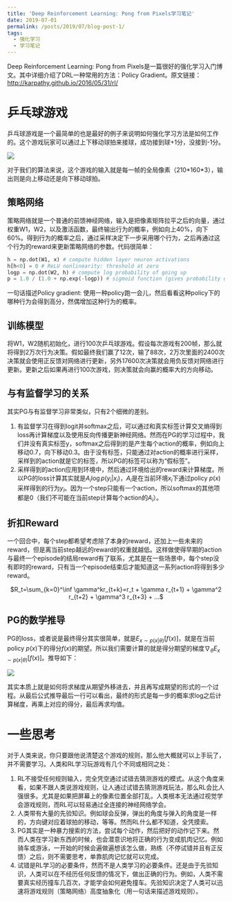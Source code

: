 ```yaml
---
title: 'Deep Reinforcement Learning: Pong from Pixels学习笔记'
date: 2019-07-01
permalink: /posts/2019/07/blog-post-1/
tags:
  - 强化学习
  - 学习笔记
---
```


Deep Reinforcement Learning: Pong from Pixels是一篇很好的强化学习入门博文。其中详细介绍了DRL一种常用的方法：Policy Gradient。原文链接：http://karpathy.github.io/2016/05/31/rl/



# 乒乓球游戏

乒乓球游戏是一个最简单的也是最好的例子来说明如何强化学习方法是如何工作的。这个游戏玩家可以通过上下移动球拍来接球，成功接到球+1分，没接到-1分。

![](http://karpathy.github.io/assets/rl/pong.gif)

对于我们的算法来说，这个游戏的输入就是每一帧的全局像素（210\*160\*3），输出则是向上移动还是向下移动球拍。

## 策略网络

策略网络就是一个普通的前馈神经网络，输入是把像素矩阵拉平之后的向量，通过权重W1，W2，以及激活函数，最终输出行为的概率，例如向上40%，向下60%。得到行为的概率之后，通过采样决定下一步采用哪个行为，之后再通过这个行为的reward来更新策略网络的参数。代码很简单：

```python
h = np.dot(W1, x) # compute hidden layer neuron activations
h[h<0] = 0 # ReLU nonlinearity: threshold at zero
logp = np.dot(W2, h) # compute log probability of going up
p = 1.0 / (1.0 + np.exp(-logp)) # sigmoid function (gives probability of going up)
```

一句话描述Policy gradient: 使用一种policy跑一会儿，然后看看这种policy下的哪种行为会得到高分，然偶增加这种行为的概率。

## 训练模型

将W1，W2随机初始化，进行100次乒乓球游戏。假设每次游戏有200帧，那么就将得到2万次行为决策。假如最终我们赢了12次，输了88次，2万次里面的2400次决策就会使用正反馈对网络进行更新，另外17600次决策就会用负反馈对网络进行更新。更新之后如果再进行100次游戏，则决策就会向赢的概率大的方向移动。

## 与有监督学习的关系

其实PG与有监督学习非常类似，只有2个细微的差别。

1. 有监督学习在得到logit并softmax之后，可以通过和真实标签计算交叉熵得到loss再计算梯度以及使用反向传播更新神经网络。然而在PG的学习过程中，我们并没有真实标签y，softmax之后得到的是产生每个action的概率，例如向上移动0.7，向下移动0.3。由于没有标签，只能通过对action的概率进行采样，采样到的action就是它的标签，所以PG的标签可以称为“假标签”。
2. 采样得到的action应用到环境中，然后通过环境给出的reward来计算梯度。所以PG的loss计算其实就是$A_i\log p(y_i\rvert x_i)$，$A_i$是在当前环境$x_i$下通过policy $p(x)$采样得到的行为$y_i$。因为一个step只能有一个action，所以softmax的其他项都是0（我们不可能在当前step计算每个action的$A_i$）。

## 折扣Reward

一个回合中，每个step都希望考虑除了本身的reward，还加上一些未来的reward，但是离当前step越远的reward的权重就越低。这样做使得早期的action与最终一个episode的结局reward有了联系，尤其是在一些场景中，每个step没有即时的reward，只有当一个episode结束后才能知道这一系列action将得到多少reward。


<center>$R_t=\sum_{k=0}^\inf \gamma^kr_{t+k}=r_t + \gamma r_{t+1} + \gamma^2 r_{t+2} + \gamma^3 r_{t+3} + ...$
</center>

## PG的数学推导

PG的loss，或者说是最终得分其实很简单，就是$E_{x\sim p(x\rvert\theta)}[f(x)]$，就是在当前policy $p(x)$下的得分$f(x)$的期望。所以我们需要计算的就是得分期望的梯度$\nabla_\theta E_{x\sim p(x\rvert\theta)}[f(x)]$。推导如下：

![](https://jasonyanglu.github.io/images/2019-07-01-blog-post-1.assets/image-20190701112717103.png)

其实本质上就是如何将求梯度从期望外移进去，并且再写成期望的形式的一个过程。从最后公式推导最后一行可以看出，最终的形式是每一步的概率求log之后计算梯度，再乘上对应的得分，最后再求均值。

# 一些思考

对于人类来说，你只要跟他说清楚这个游戏的规则，那么他大概就可以上手玩了，并不需要学习。人类和RL学习玩游戏有几个不同或相同之处：

1. RL不接受任何规则输入，完全凭空通过试错去猜测游戏的模式。从这个角度来看，如果不跟人类说游戏规则，让人通过试错去猜测游戏玩法，那么RL会比人强很多。尤其是如果把屏幕上的像素位置全部打乱，人类根本无法通过视觉学会游戏规则，而RL可以轻易通过全连接的神经网络学会。
2. 人类带有大量的先验知识。例如球会反弹，弹出的角度与弹入的角度是一样的，方向键对应着球拍的移动，等等。然而RL什么都不知道，全凭摸索。
3. PG其实是一种暴力搜索的方法，尝试每个动作，然后把好的动作记下来。然而人类在学习新东西的时候，也会潜意识地将正确的行为变成肌肉记忆。例如骑车或游泳，一开始的时候会遍做遍想该怎么做，熟练（不停试错并且有正反馈）之后，则不需要思考，单靠肌肉记忆就可以完成。
4. 试错是RL学习的必要条件，然而不是人类学习的必要条件。还是由于先验知识，人类可以在不经历任何反馈的情况下，做出正确的行为。例如，人类不需要真实经历撞车几百次，才能学会如何避免撞车。先验知识决定了人类可以迅速将游戏规则（策略网络）高度抽象化（用一句话来描述游戏规则）。






